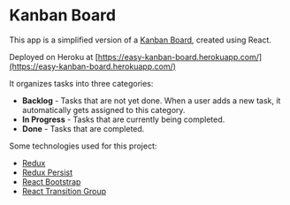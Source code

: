 # Kanban Board

This app is a simplified version of a [Kanban Board](https://kanbanize.com/kanban-resources/getting-started/what-is-kanban-board), created using React.

Deployed on Heroku at [https://easy-kanban-board.herokuapp.com/](https://easy-kanban-board.herokuapp.com/)

It organizes tasks into three categories:
* **Backlog** - Tasks that are not yet done. When a user adds a new task, it automatically gets assigned to this category.
* **In Progress** - Tasks that are currently being completed.
* **Done** - Tasks that are completed.

Some technologies used for this project:
* [Redux](https://redux.js.org/)
* [Redux Persist](https://www.npmjs.com/package/redux-persist)
* [React Bootstrap](https://react-bootstrap.github.io/)
* [React Transition Group](https://reactcommunity.org/react-transition-group/)
